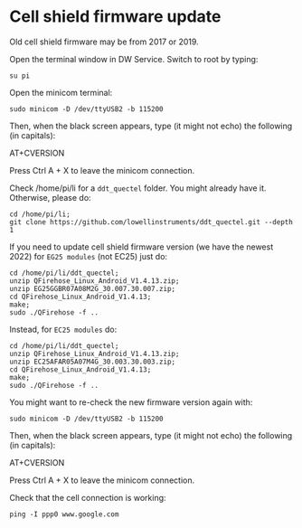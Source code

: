 # Cell shield firmware update

Old cell shield firmware may be from 2017 or 2019.

Open the terminal window in DW Service.  Switch to root by typing:

```console
su pi
```
Open the minicom terminal:

```console
sudo minicom -D /dev/ttyUSB2 -b 115200
```
Then, when the black screen appears, type (it might not echo) the following (in capitals):

AT+CVERSION

Press Ctrl A + X to leave the minicom connection.

Check /home/pi/li for a ``ddt_quectel`` folder. You might already have it. Otherwise, please do:

```console
cd /home/pi/li;
git clone https://github.com/lowellinstruments/ddt_quectel.git --depth 1
```

If you need to update cell shield firmware version (we have the newest 2022) for ```EG25 modules``` (not EC25) just do:

```console
cd /home/pi/li/ddt_quectel;
unzip QFirehose_Linux_Android_V1.4.13.zip;
unzip EG25GGBR07A08M2G_30.007.30.007.zip;
cd QFirehose_Linux_Android_V1.4.13;
make;
sudo ./QFirehose -f ..
```

Instead, for ```EC25 modules``` do:

```console
cd /home/pi/li/ddt_quectel;
unzip QFirehose_Linux_Android_V1.4.13.zip;
unzip EC25AFAR05A07M4G_30.003.30.003.zip;
cd QFirehose_Linux_Android_V1.4.13;
make;
sudo ./QFirehose -f ..
```

You might want to re-check the new firmware version again with:

```console
sudo minicom -D /dev/ttyUSB2 -b 115200
```

Then, when the black screen appears, type (it might not echo) the following (in capitals):

AT+CVERSION

Press Ctrl A + X to leave the minicom connection.

Check that the cell connection is working:
```console
ping -I ppp0 www.google.com
```

